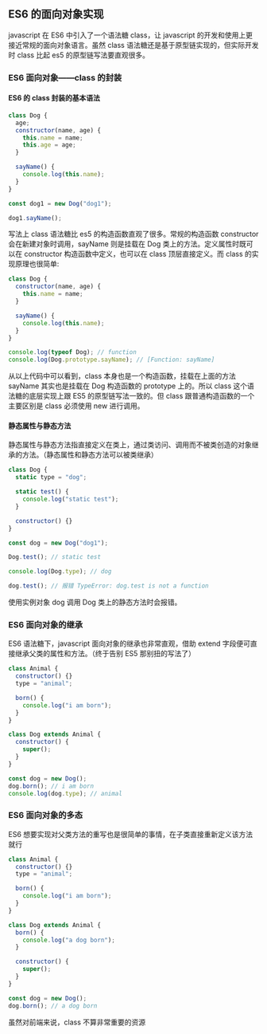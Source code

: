## ES6 的面向对象实现

javascript 在 ES6 中引入了一个语法糖 class，让 javascript 的开发和使用上更接近常规的面向对象语言。虽然 class 语法糖还是基于原型链实现的，但实际开发时 class 比起 es5 的原型链写法要直观很多。

### ES6 面向对象——class 的封装

#### ES6 的 class 封装的基本语法

```javascript
class Dog {
  age;
  constructor(name, age) {
    this.name = name;
    this.age = age;
  }

  sayName() {
    console.log(this.name);
  }
}

const dog1 = new Dog("dog1");

dog1.sayName();
```

写法上 class 语法糖比 es5 的构造函数直观了很多。常规的构造函数 constructor 会在新建对象时调用，sayName 则是挂载在 Dog 类上的方法。定义属性时既可以在 constructor 构造函数中定义，也可以在 class 顶层直接定义。而 class 的实现原理也很简单:

```javascript
class Dog {
  constructor(name, age) {
    this.name = name;
  }

  sayName() {
    console.log(this.name);
  }
}

console.log(typeof Dog); // function
console.log(Dog.prototype.sayName); // [Function: sayName]
```

从以上代码中可以看到，class 本身也是一个构造函数，挂载在上面的方法 sayName 其实也是挂载在 Dog 构造函数的 prototype 上的。所以 class 这个语法糖的底层实现上跟 ES5 的原型链写法一致的。但 class 跟普通构造函数的一个主要区别是 class 必须使用 new 进行调用。

#### 静态属性与静态方法

静态属性与静态方法指直接定义在类上，通过类访问、调用而不被类创造的对象继承的方法。（静态属性和静态方法可以被类继承）

```javascript
class Dog {
  static type = "dog";

  static test() {
    console.log("static test");
  }

  constructor() {}
}

const dog = new Dog("dog1");

Dog.test(); // static test

console.log(Dog.type); // dog

dog.test(); // 报错 TypeError: dog.test is not a function
```

使用实例对象 dog 调用 Dog 类上的静态方法时会报错。

### ES6 面向对象的继承

ES6 语法糖下，javascript 面向对象的继承也非常直观，借助 extend 字段便可直接继承父类的属性和方法。（终于告别 ES5 那别扭的写法了）

```javascript
class Animal {
  constructor() {}
  type = "animal";

  born() {
    console.log("i am born");
  }
}

class Dog extends Animal {
  constructor() {
    super();
  }
}

const dog = new Dog();
dog.born(); // i am born
console.log(dog.type); // animal
```

### ES6 面向对象的多态

ES6 想要实现对父类方法的重写也是很简单的事情，在子类直接重新定义该方法就行

```javascript
class Animal {
  constructor() {}
  type = "animal";

  born() {
    console.log("i am born");
  }
}

class Dog extends Animal {
  born() {
    console.log("a dog born");
  }

  constructor() {
    super();
  }
}

const dog = new Dog();
dog.born(); // a dog born
```

虽然对前端来说，class 不算非常重要的资源
